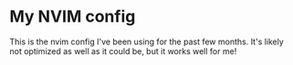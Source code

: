# My NVIM config

This is the nvim config I've been using for the past few months. It's likely not optimized as well as it could be, but it works well for me!
